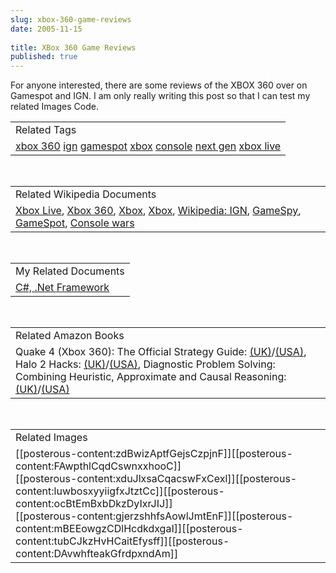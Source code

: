```yaml
---
slug: xbox-360-game-reviews
date: 2005-11-15
 
title: XBox 360 Game Reviews
published: true
---
```

For anyone interested, there are some reviews of the XBOX 360 over on Gamespot and IGN.  I am only really writing this post so that I can test my related Images Code.<p /><table class="TechnoratiHead TagHeader">
<tr><td>Related Tags</td></tr>
<tr class="Technorati"><td>
<a href="https://paul.kinlan.me/tags/xbox%20360" class="Tag" rel="tag">xbox 360</a> <a href="https://paul.kinlan.me/tags/ign" class="Tag" rel="tag">ign</a> <a href="https://paul.kinlan.me/tags/gamespot" class="Tag" rel="tag">gamespot</a> <a href="https://paul.kinlan.me/tags/xbox" class="Tag" rel="tag">xbox</a> <a href="https://paul.kinlan.me/tags/console" class="Tag" rel="tag">console</a> <a href="https://paul.kinlan.me/tags/next%20gen" class="Tag" rel="tag">next gen</a> <a href="https://paul.kinlan.me/tags/xbox%20live" class="Tag" rel="tag">xbox live</a>
</td></tr>
</table><br /><table class="TechnoratiHead TagHeader">
<tr><td>Related Wikipedia Documents</td></tr>
<tr class="Technorati"><td>
<a href="http://en.wikipedia.org/wiki/Xbox_Live" class="Tag" rel="tag">Xbox Live</a>, <a href="http://en.wikipedia.org/wiki/Xbox_360" class="Tag" rel="tag">Xbox 360</a>, <a href="http://en.wikipedia.org/wiki/Xbox" class="Tag" rel="tag">Xbox</a>, <a href="http://en.wikipedia.org/wiki/X_box" class="Tag" rel="tag">Xbox</a>, <a href="http://en.wikipedia.org/wiki/IGN" class="Tag" rel="tag">Wikipedia: IGN</a>, <a href="http://en.wikipedia.org/wiki/GameSpy" class="Tag" rel="tag">GameSpy</a>, <a href="http://en.wikipedia.org/wiki/GameSpot" class="Tag" rel="tag">GameSpot</a>, <a href="http://en.wikipedia.org/wiki/Console_wars" class="Tag" rel="tag">Console wars</a>
</td></tr>
</table><br /><table class="TechnoratiHead TagHeader">
<tr><td>My Related Documents</td></tr>
<tr class="Technorati"><td><a href="http://www.kinlan.co.uk/" class="Tag" rel="tag">C#, .Net Framework</a></td></tr>
</table><br /><table class="TechnoratiHead TagHeader">
<tr><td>Related Amazon Books</td></tr>
<tr class="Technorati"><td>Quake 4 (Xbox 360): The Official Strategy Guide: <a href="http://www.amazon.co.uk/exec/obidos/redirect?tag=cnetfra-21%26link_code=xm2%26camp=2025%26creative=165953%26path=http://www.amazon.co.uk/gp/redirect.html%253fASIN=0761552626%2526tag=cnetfra-21%2526lcode=xm2%2526cID=2025%2526ccmID=165953%2526location=/o/ASIN/0761552626%25253FSubscriptionId=0CM2PVF6VAHJQKW5G782" class="Tag" rel="tag">(UK)</a>/<a href="http://www.amazon.com/exec/obidos/redirect?tag=cnetfra-20%26link_code=xm2%26camp=2025%26creative=165953%26path=http://www.amazon.com/gp/redirect.html%253fASIN=0761552626%2526tag=cnetfra-20%2526lcode=xm2%2526cID=2025%2526ccmID=165953%2526location=/o/ASIN/0761552626%25253FSubscriptionId=0CM2PVF6VAHJQKW5G782" class="Tag" rel="tag">(USA)</a>, Halo 2 Hacks: <a href="http://www.amazon.co.uk/exec/obidos/redirect?tag=cnetfra-21%26link_code=xm2%26camp=2025%26creative=165953%26path=http://www.amazon.co.uk/gp/redirect.html%253fASIN=0596100590%2526tag=cnetfra-21%2526lcode=xm2%2526cID=2025%2526ccmID=165953%2526location=/o/ASIN/0596100590%25253FSubscriptionId=0CM2PVF6VAHJQKW5G782" class="Tag" rel="tag">(UK)</a>/<a href="http://www.amazon.com/exec/obidos/redirect?tag=cnetfra-20%26link_code=xm2%26camp=2025%26creative=165953%26path=http://www.amazon.com/gp/redirect.html%253fASIN=0596100590%2526tag=cnetfra-20%2526lcode=xm2%2526cID=2025%2526ccmID=165953%2526location=/o/ASIN/0596100590%25253FSubscriptionId=0CM2PVF6VAHJQKW5G782" class="Tag" rel="tag">(USA)</a>, Diagnostic Problem Solving: Combining Heuristic, Approximate and Causal Reasoning: <a href="http://www.amazon.co.uk/exec/obidos/redirect?tag=cnetfra-21%26link_code=xm2%26camp=2025%26creative=165953%26path=http://www.amazon.co.uk/gp/redirect.html%253fASIN=0442237987%2526tag=cnetfra-21%2526lcode=xm2%2526cID=2025%2526ccmID=165953%2526location=/o/ASIN/0442237987%25253FSubscriptionId=0CM2PVF6VAHJQKW5G782" class="Tag" rel="tag">(UK)</a>/<a href="http://www.amazon.com/exec/obidos/redirect?tag=cnetfra-20%26link_code=xm2%26camp=2025%26creative=165953%26path=http://www.amazon.com/gp/redirect.html%253fASIN=0442237987%2526tag=cnetfra-20%2526lcode=xm2%2526cID=2025%2526ccmID=165953%2526location=/o/ASIN/0442237987%25253FSubscriptionId=0CM2PVF6VAHJQKW5G782" class="Tag" rel="tag">(USA)</a>
</td></tr>
</table><br /><table class="TechnoratiHead TagHeader">
<tr><td>Related Images</td></tr>
<tr class="Technorati"><td>
<span>[[posterous-content:zdBwizAptfGejsCzpjnF]]</span><span>[[posterous-content:FAwpthlCqdCswnxxhooC]]</span><br /><span>[[posterous-content:xduJlxsaCqacswFxCexl]]</span><span>[[posterous-content:luwbosxyyiigfxJtztCc]]</span><span>[[posterous-content:ocBtEmBxbDkzDyIxrJIJ]]</span><br /><span>[[posterous-content:gjerzshhfsAowlJmtEnF]]</span><span>[[posterous-content:mBEEowgzCDlHcdkdxgaI]]</span><span>[[posterous-content:tubCJkzHvHCaitEfysff]]</span><span>[[posterous-content:DAvwhfteakGfrdpxndAm]]</span>
</td></tr>
</table><br /><div class="blogger-post-footer"><img class="posterous_download_image" src="https://blogger.googleusercontent.com/tracker/8109338-113206194238254707?l=www.kinlan.co.uk%2Findex.html" height="1" alt="" width="1" /></div>


